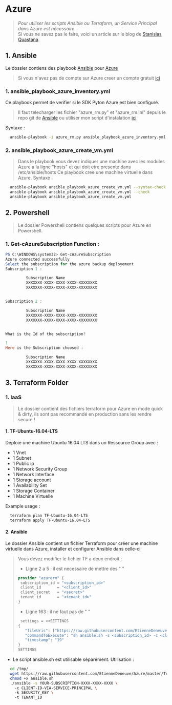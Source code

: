 # Azure 

>_Pour utiliser les scripts Ansible ou Terraform, un Service Principal dans Azure est nécessaire._  <br />
>Si vous ne savez pas le faire, voici un article sur le blog de [Stanislas Quastana](https://stanislas.io/2017/01/02/modeliser-deployer-et-gerer-des-ressources-azure-avec-terraform-de-hashicorp/).


## 1. Ansible
Le dossier contiens des playbook [Ansible](https://www.ansible.com/) pour [Azure](https://azure.microsoft.com/fr-fr/) <br/>
  > Si vous n'avez pas de compte sur Azure creer un compte gratuit [ici](https://azure.microsoft.com/fr-fr/free/)
### 1. ansible_playbook_azure_inventory.yml <br/>
  Ce playbook permet de verifier si le SDK Pyton Azure est bien configuré.
  >Il faut telecharger les fichier "azure_rm.py" et "azure_rm.ini" depuis le repo git de [Ansible](https://raw.githubusercontent.com/ansible/ansible/devel/contrib/inventory/) ou utiliser mon script d'instalation [ici](https://raw.githubusercontent.com/EtienneDeneuve/Azure/master/Terraform/02%20-%20Ansible/ansible.sh)
  
Syntaxe :
```bash  
  ansible-playbook -i azure_rm.py ansible_playbook_azure_inventory.yml 
```
###  2. ansible_playbook_azure_create_vm.yml <br/>
  > Dans le playbook vous devez indiquer une machine avec les modules Azure a la ligne "hosts" et qui doit etre presente dans /etc/ansible/hosts
  Ce playbook cree une machine virtuelle dans Azure.
Syntaxe :
```bash  
  ansible-playbook ansible_playbook_azure_create_vm.yml --syntax-check
  ansible-playbook ansible_playbook_azure_create_vm.yml --check
  ansible-playbook ansible_playbook_azure_create_vm.yml
```

## 2. Powershell 
>Le dossier Powershell contiens quelques scripts pour Azure en Powershell.

### 1. Get-cAzureSubscription Function :
```Powershell
PS C:\WINDOWS\system32> Get-cAzureSubscription
Azure connected successfully
Select the subscription for the azure backup deployement
Subscription 1 :

         Subscription Name
         XXXXXXX-XXXX-XXXX-XXXX-XXXXXXXX
         XXXXXXX-XXXX-XXXX-XXXX-XXXXXXXX


Subscription 2 :

         Subscription Name
         XXXXXXX-XXXX-XXXX-XXXX-XXXXXXXX
         XXXXXXX-XXXX-XXXX-XXXX-XXXXXXXX


What is the Id of the subscription?

1
Here is the Subscription choosed :

         Subscription Name
         XXXXXXX-XXXX-XXXX-XXXX-XXXXXXXX
         XXXXXXX-XXXX-XXXX-XXXX-XXXXXXXX
```

## 3. Terraform Folder

### 1. IaaS 
> Le dossier contient des fichiers terraform pour Azure en mode quick & dirty, ils sont pas recommandé en production sans les rendre secure ! <br/>

#### 1. TF-Ubuntu-16.04-LTS
Deploie une machine Ubuntu 16.04 LTS dans un Ressource Group avec :
- 1 Vnet  
- 1 Subnet
- 1 Public ip
- 1 Network Security Group
- 1 Network Interface
- 1 Storage account
- 1 Availability Set
- 1 Storage Container
- 1 Machine Virtuelle 

Example usage : 
```bash
  terraform plan TF-Ubuntu-16.04-LTS
  terraform apply TF-Ubuntu-16.04-LTS
```

#### 2. Ansible
Le dossier Ansible contient un fichier Terraform pour créer une machine virtuelle dans Azure, installer et configurer Ansible dans celle-ci 
  > Vous devez modifier le fichier TF a deux endroit :
  > - Ligne 2 a 5 : il est necessaire de mettre des " " 
>```terraform
>provider "azurerm" {
>  subscription_id = "<subscription_id>"
>  client_id       = "<client_id>"
>  client_secret   = "<secret>"
>  tenant_id       = "<tenant_id>"
>}
>```
  > - Ligne 163 : il ne faut pas de " " 
>```terraform
>  settings = <<SETTINGS
>{
>    "fileUris": ["https://raw.githubusercontent.com/EtienneDeneuve/Azure/master/Terraform/02%20-%20Ansible/ansible.sh"],
>    "commandToExecute": "sh ansible.sh -s <subscription_id> -c <client_id> -k <secret> -t <tenant_id>",
>    "timestamp": "19"
>}
>SETTINGS
>```

+ Le script ansible.sh est utilisable séparément.
Utilisation : 
```bash
  cd /tmp/ 
  wget https://raw.githubusercontent.com/EtienneDeneuve/Azure/master/Terraform/02%20-%20Ansible/ansible.sh
  chmod +x ansible.sh
  ./ansible -s YOUR-SUBSCRIPTION-XXXX-XXXX-XXXX \ 
    -c CLIENT-ID-VIA-SERVICE-PRINCIPAL \ 
    -k SECURITY_KEY \ 
    -t TENANT_ID
```